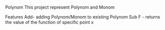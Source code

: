 Polynom
This project represent Polynom and Monom

Features
Add- adding Polynom/Monom to existing Polynom
Sub
F - returns the value of the function of specific point x

